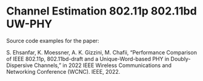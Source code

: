 # Channel Estimation 802.11p 802.11bd UW-PHY
Source code examples for the paper:

S. Ehsanfar, K. Moessner, A. K. Gizzini, M. Chafii, “Performance Comparison of IEEE 802.11p, 802.11bd-draft and a Unique-Word-based PHY in Doubly-Dispersive Channels,” in 2022 IEEE Wireless Communications and Networking Conference (WCNC). IEEE, 2022.
